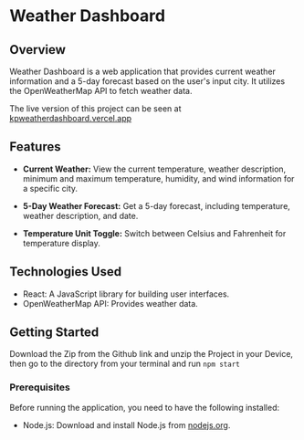 # Weather Dashboard

## Overview

Weather Dashboard is a web application that provides current weather information and a 5-day forecast based on the user's input city. It utilizes the OpenWeatherMap API to fetch weather data.

The live version of this project can be seen at [kpweatherdashboard.vercel.app](kpweatherdashboard.vercel.app)

## Features

- **Current Weather:** View the current temperature, weather description, minimum and maximum temperature, humidity, and wind information for a specific city.

- **5-Day Weather Forecast:** Get a 5-day forecast, including temperature, weather description, and date.

- **Temperature Unit Toggle:** Switch between Celsius and Fahrenheit for temperature display.

## Technologies Used

- React: A JavaScript library for building user interfaces.
- OpenWeatherMap API: Provides weather data.

## Getting Started

Download the Zip from the Github link and unzip the Project in your Device, then go to the directory from your terminal and run `npm start`

### Prerequisites

Before running the application, you need to have the following installed:

- Node.js: Download and install Node.js from [nodejs.org](https://nodejs.org/).
